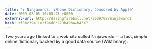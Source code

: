 ```yaml
---
title: "★ Ninjawords: iPhone Dictionary, Censored by Apple"
date: 2009-08-05 16:05:23 +0000
external-url: http://daringfireball.net/2009/08/ninjawords
hash: bf3bc39e11e2f96d6c223b49ba4b43e7
---
```


Two years ago I linked to a web site called Ninjawords — a fast, simple online dictionary backed by a good data source (Wiktionary).
